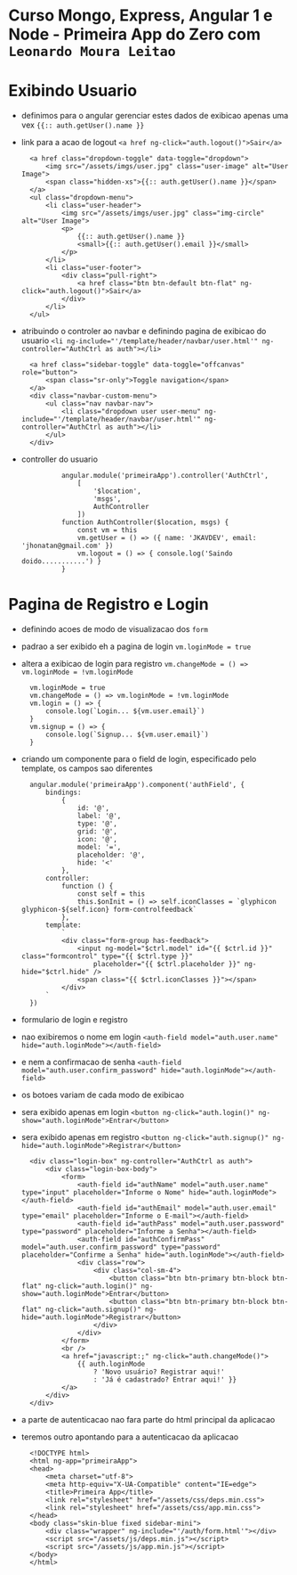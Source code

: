 # Curso Mongo, Express, Angular 1 e Node - Primeira App do Zero com `Leonardo Moura Leitao`

# Exibindo Usuario
* definimos para o angular gerenciar estes dados de exibicao apenas uma vex `{{:: auth.getUser().name }}`
* link para a acao de logout `<a href ng-click="auth.logout()">Sair</a>`

        <a href class="dropdown-toggle" data-toggle="dropdown">
            <img src="/assets/imgs/user.jpg" class="user-image" alt="User Image">
            <span class="hidden-xs">{{:: auth.getUser().name }}</span>
        </a>
        <ul class="dropdown-menu">
            <li class="user-header">
                <img src="/assets/imgs/user.jpg" class="img-circle" alt="User Image">
                <p>
                    {{:: auth.getUser().name }}
                    <small>{{:: auth.getUser().email }}</small>
                </p>
            </li>
            <li class="user-footer">
                <div class="pull-right">
                    <a href class="btn btn-default btn-flat" ng-click="auth.logout()">Sair</a>
                </div>
            </li>
        </ul>

* atribuindo o controler ao navbar e definindo pagina de exibicao do usuario `<li ng-include="'/template/header/navbar/user.html'" ng-controller="AuthCtrl as auth"></li>`

        <a href class="sidebar-toggle" data-toggle="offcanvas" role="button">
            <span class="sr-only">Toggle navigation</span>
        </a>
        <div class="navbar-custom-menu">
            <ul class="nav navbar-nav">
                <li class="dropdown user user-menu" ng-include="'/template/header/navbar/user.html'" ng-controller="AuthCtrl as auth"></li>
            </ul>
        </div>        

* controller do usuario

                angular.module('primeiraApp').controller('AuthCtrl',
                    [
                        '$location',
                        'msgs',
                        AuthController
                    ])
                function AuthController($location, msgs) {
                    const vm = this
                    vm.getUser = () => ({ name: 'JKAVDEV', email: 'jhonatan@gmail.com' })
                    vm.logout = () => { console.log('Saindo doido...........') }
                }

# Pagina de Registro e Login

* definindo acoes de modo de visualizacao dos `form`
* padrao a ser exibido eh a pagina de login `vm.loginMode = true`
* altera a exibicao de login para registro `vm.changeMode = () => vm.loginMode = !vm.loginMode`

        vm.loginMode = true
        vm.changeMode = () => vm.loginMode = !vm.loginMode
        vm.login = () => {
            console.log(`Login... ${vm.user.email}`)
        }
        vm.signup = () => {
            console.log(`Signup... ${vm.user.email}`)
        }    

* criando um componente para o field de login, especificado pelo template, os campos sao diferentes

        angular.module('primeiraApp').component('authField', {
            bindings:
                {
                    id: '@',
                    label: '@',
                    type: '@',
                    grid: '@',
                    icon: '@',
                    model: '=',
                    placeholder: '@',
                    hide: '<'
                },
            controller:
                function () {
                    const self = this
                    this.$onInit = () => self.iconClasses = `glyphicon glyphicon-${self.icon} form-controlfeedback`
                },
            template:
                `
                <div class="form-group has-feedback">
                    <input ng-model="$ctrl.model" id="{{ $ctrl.id }}" class="formcontrol" type="{{ $ctrl.type }}" 
                        placeholder="{{ $ctrl.placeholder }}" ng-hide="$ctrl.hide" />
                    <span class="{{ $ctrl.iconClasses }}"></span>
                </div>
            `
        })       

* formulario de login e registro
* nao exibiremos o nome em login `<auth-field model="auth.user.name" hide="auth.loginMode"></auth-field>`
* e nem a confirmacao de senha `<auth-field model="auth.user.confirm_password" hide="auth.loginMode"></auth-field>`
* os botoes variam de cada modo de exibicao
* sera exibido apenas em login `<button ng-click="auth.login()" ng-show="auth.loginMode">Entrar</button>`
* sera exibido apenas em registro `<button ng-click="auth.signup()" ng-hide="auth.loginMode">Registrar</button>`

        <div class="login-box" ng-controller="AuthCtrl as auth">
            <div class="login-box-body">
                <form>
                    <auth-field id="authName" model="auth.user.name" type="input" placeholder="Informe o Nome" hide="auth.loginMode"></auth-field>
                    <auth-field id="authEmail" model="auth.user.email" type="email" placeholder="Informe o E-mail"></auth-field>
                    <auth-field id="authPass" model="auth.user.password" type="password" placeholder="Informe a Senha"></auth-field>
                    <auth-field id="authConfirmPass" model="auth.user.confirm_password" type="password" placeholder="Confirme a Senha" hide="auth.loginMode"></auth-field>
                    <div class="row">
                        <div class="col-sm-4">
                            <button class="btn btn-primary btn-block btn-flat" ng-click="auth.login()" ng-show="auth.loginMode">Entrar</button>
                            <button class="btn btn-primary btn-block btn-flat" ng-click="auth.signup()" ng-hide="auth.loginMode">Registrar</button>
                        </div>
                    </div>
                </form>
                <br />
                <a href="javascript:;" ng-click="auth.changeMode()">
                    {{ auth.loginMode 
                        ? 'Novo usuário? Registrar aqui!' 
                        : 'Já é cadastrado? Entrar aqui!' }}
                </a>
            </div>
        </div>       

* a parte de autenticacao nao fara parte do html principal da aplicacao
* teremos outro apontando para a autenticacao da aplicacao

        <!DOCTYPE html>
        <html ng-app="primeiraApp">
        <head>
            <meta charset="utf-8">
            <meta http-equiv="X-UA-Compatible" content="IE=edge">
            <title>Primeira App</title>
            <link rel="stylesheet" href="/assets/css/deps.min.css">
            <link rel="stylesheet" href="/assets/css/app.min.css">
        </head>
        <body class="skin-blue fixed sidebar-mini">
            <div class="wrapper" ng-include="'/auth/form.html'"></div>
            <script src="/assets/js/deps.min.js"></script>
            <script src="/assets/js/app.min.js"></script>
        </body>
        </html>            